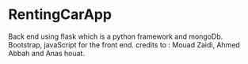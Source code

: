 # RentingCarApp
Back end using flask which is a python framework and mongoDb.
Bootstrap, javaScript for the front end.
credits to : Mouad Zaidi, Ahmed Abbah and Anas houat.

